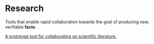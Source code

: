 Research
========

Tools that enable rapid collaboration towards the goal of producing new, verifiable **facts**.

[A prototype tool for collaborating on scientific literature.](https://github.com/blakelapierre/research)